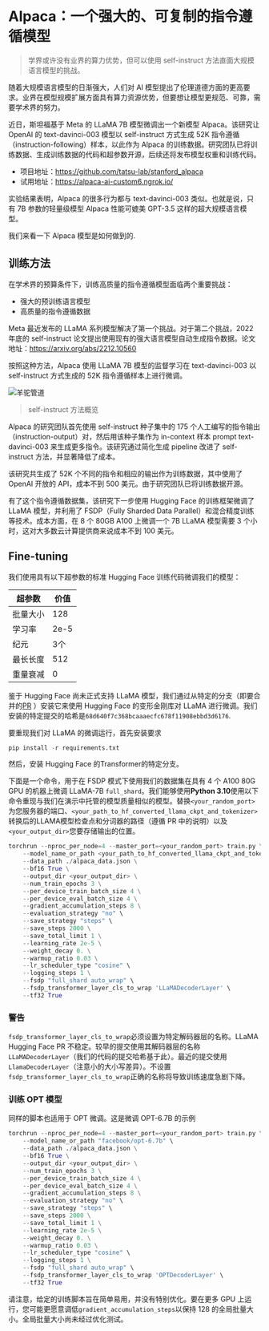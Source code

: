 # Alpaca：一个强大的、可复制的指令遵循模型

> 学界或许没有业界的算力优势，但可以使用 self-instruct 方法直面大规模语言模型的挑战。

随着大规模语言模型的日渐强大，人们对 AI 模型提出了伦理道德方面的更高要求。业界在模型规模扩展方面具有算力资源优势，但要想让模型更规范、可靠，需要学术界的努力。

近日，斯坦福基于 Meta 的 LLaMA 7B 模型微调出一个新模型 Alpaca。该研究让 OpenAI 的 text-davinci-003 模型以 self-instruct 方式生成 52K 指令遵循（instruction-following）样本，以此作为 Alpaca 的训练数据。研究团队已将训练数据、生成训练数据的代码和超参数开源，后续还将发布模型权重和训练代码。

- 项目地址：https://github.com/tatsu-lab/stanford_alpaca
- 试用地址：https://alpaca-ai-custom6.ngrok.io/

实验结果表明，Alpaca 的很多行为都与 text-davinci-003 类似。也就是说，只有 7B 参数的轻量级模型 Alpaca 性能可媲美 GPT-3.5 这样的超大规模语言模型。

我们来看一下 Alpaca 模型是如何做到的.

## 训练方法

在学术界的预算条件下，训练高质量的指令遵循模型面临两个重要挑战：

- 强大的预训练语言模型
- 高质量的指令遵循数据

Meta 最近发布的 LLaMA 系列模型解决了第一个挑战。对于第二个挑战，2022 年底的 self-instruct 论文提出使用现有的强大语言模型自动生成指令数据。论文地址：https://arxiv.org/abs/2212.10560

按照这种方法，Alpaca 使用 LLaMA 7B 模型的监督学习在 text-davinci-003 以 self-instruct 方式生成的 52K 指令遵循样本上进行微调。

![羊驼管道](https://crfm.stanford.edu/static/img/posts/2023-03-13-alpaca/alpaca_main.jpg)

> self-instruct 方法概览

Alpaca 的研究团队首先使用 self-instruct 种子集中的 175 个人工编写的指令输出（instruction-output）对，然后用该种子集作为 in-context 样本 prompt text-davinci-003 来生成更多指令。该研究通过简化生成 pipeline 改进了 self-instruct 方法，并显著降低了成本。

该研究共生成了 52K 个不同的指令和相应的输出作为训练数据，其中使用了 OpenAI 开放的 API，成本不到 500 美元。由于研究团队已将训练数据开源。

有了这个指令遵循数据集，该研究下一步使用 Hugging Face 的训练框架微调了 LLaMA 模型，并利用了 FSDP（Fully Sharded Data Parallel）和混合精度训练等技术。成本方面，在 8 个 80GB A100 上微调一个 7B LLaMA 模型需要 3 个小时，这对大多数云计算提供商来说成本不到 100 美元。

## Fine-tuning

我们使用具有以下超参数的标准 Hugging Face 训练代码微调我们的模型：

| 超参数   | 价值 |
| -------- | ---- |
| 批量大小 | 128  |
| 学习率   | 2e-5 |
| 纪元     | 3个  |
| 最长长度 | 512  |
| 重量衰减 | 0    |

鉴于 Hugging Face 尚未正式支持 LLaMA 模型，我们通过从特定的分支（即要合并的[PR](https://github.com/huggingface/transformers/pull/21955) ）安装它来使用 Hugging Face 的变形金刚库对 LLaMA 进行微调。我们安装的特定提交的哈希是`68d640f7c368bcaaaecfc678f11908ebbd3d6176`.

要重现我们对 LLaMA 的微调运行，首先安装要求

```python
pip install -r requirements.txt
```

然后，安装 Hugging Face 的Transformer的特定分支。

下面是一个命令，用于在 FSDP 模式下使用我们的数据集在具有 4 个 A100 80G GPU 的机器上微调 LLaMA-7B `full_shard`。我们能够使用**Python 3.10**使用以下命令重现与我们在演示中托管的模型质量相似的模型。替换`<your_random_port>`为您服务器的端口、`<your_path_to_hf_converted_llama_ckpt_and_tokenizer>`转换后的LLAMA模型检查点和分词器的路径（遵循 PR 中的说明）以及`<your_output_dir>`您要存储输出的位置。

```python
torchrun --nproc_per_node=4 --master_port=<your_random_port> train.py \
    --model_name_or_path <your_path_to_hf_converted_llama_ckpt_and_tokenizer> \
    --data_path ./alpaca_data.json \
    --bf16 True \
    --output_dir <your_output_dir> \
    --num_train_epochs 3 \
    --per_device_train_batch_size 4 \
    --per_device_eval_batch_size 4 \
    --gradient_accumulation_steps 8 \
    --evaluation_strategy "no" \
    --save_strategy "steps" \
    --save_steps 2000 \
    --save_total_limit 1 \
    --learning_rate 2e-5 \
    --weight_decay 0. \
    --warmup_ratio 0.03 \
    --lr_scheduler_type "cosine" \
    --logging_steps 1 \
    --fsdp "full_shard auto_wrap" \
    --fsdp_transformer_layer_cls_to_wrap 'LLaMADecoderLayer' \
    --tf32 True
```

### 警告

`fsdp_transformer_layer_cls_to_wrap`必须设置为特定解码器层的名称。LLaMA Hugging Face PR 不稳定。较早的提交使用其解码器层的名称`LLaMADecoderLayer`（我们的代码的提交哈希基于此）。最近的提交使用`LlamaDecoderLayer`（注意小的大小写差异）。不设置`fsdp_transformer_layer_cls_to_wrap`正确的名称将导致训练速度急剧下降。

### 训练 OPT 模型

同样的脚本也适用于 OPT 微调。这是微调 OPT-6.7B 的示例

```python
torchrun --nproc_per_node=4 --master_port=<your_random_port> train.py \
    --model_name_or_path "facebook/opt-6.7b" \
    --data_path ./alpaca_data.json \
    --bf16 True \
    --output_dir <your_output_dir> \
    --num_train_epochs 3 \
    --per_device_train_batch_size 4 \
    --per_device_eval_batch_size 4 \
    --gradient_accumulation_steps 8 \
    --evaluation_strategy "no" \
    --save_strategy "steps" \
    --save_steps 2000 \
    --save_total_limit 1 \
    --learning_rate 2e-5 \
    --weight_decay 0. \
    --warmup_ratio 0.03 \
    --lr_scheduler_type "cosine" \
    --logging_steps 1 \
    --fsdp "full_shard auto_wrap" \
    --fsdp_transformer_layer_cls_to_wrap 'OPTDecoderLayer' \
    --tf32 True
```

请注意，给定的训练脚本旨在简单易用，并没有特别优化。要在更多 GPU 上运行，您可能更愿意调低`gradient_accumulation_steps`以保持 128 的全局批量大小。全局批量大小尚未经过优化测试。